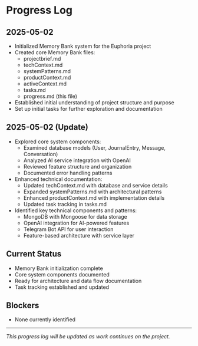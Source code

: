 # Progress Log

## 2025-05-02
- Initialized Memory Bank system for the Euphoria project
- Created core Memory Bank files:
  - projectbrief.md
  - techContext.md
  - systemPatterns.md
  - productContext.md
  - activeContext.md
  - tasks.md
  - progress.md (this file)
- Established initial understanding of project structure and purpose
- Set up initial tasks for further exploration and documentation

## 2025-05-02 (Update)
- Explored core system components:
  - Examined database models (User, JournalEntry, Message, Conversation)
  - Analyzed AI service integration with OpenAI
  - Reviewed feature structure and organization
  - Documented error handling patterns
- Enhanced technical documentation:
  - Updated techContext.md with database and service details
  - Expanded systemPatterns.md with architectural patterns
  - Enhanced productContext.md with implementation details
  - Updated task tracking in tasks.md
- Identified key technical components and patterns:
  - MongoDB with Mongoose for data storage
  - OpenAI integration for AI-powered features
  - Telegram Bot API for user interaction
  - Feature-based architecture with service layer

## Current Status
- Memory Bank initialization complete
- Core system components documented
- Ready for architecture and data flow documentation
- Task tracking established and updated

## Blockers
- None currently identified

---
*This progress log will be updated as work continues on the project.* 